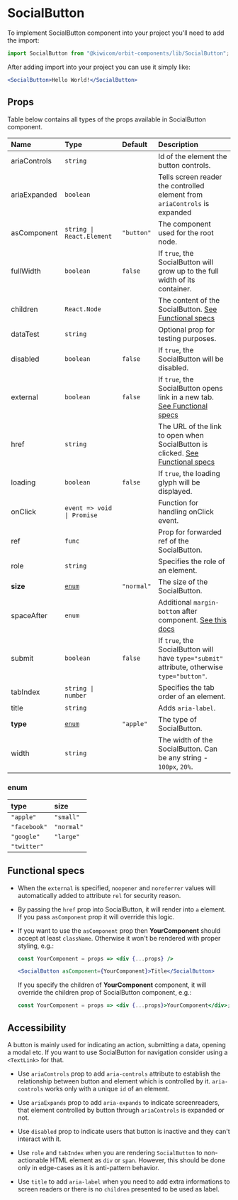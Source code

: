 # SocialButton

To implement SocialButton component into your project you'll need to add the import:

```jsx
import SocialButton from "@kiwicom/orbit-components/lib/SocialButton";
```

After adding import into your project you can use it simply like:

```jsx
<SocialButton>Hello World!</SocialButton>
```

## Props

Table below contains all types of the props available in SocialButton component.

| Name         | Type                       | Default    | Description                                                                                                                                                    |
| :----------- | :------------------------- | :--------- | :------------------------------------------------------------------------------------------------------------------------------------------------------------- |
| ariaControls | `string`                   |            | Id of the element the button controls.                                                                                                                         |
| ariaExpanded | `boolean`                  |            | Tells screen reader the controlled element from `ariaControls` is expanded                                                                                     |
| asComponent  | `string \| React.Element`  | `"button"` | The component used for the root node.                                                                                                                          |
| fullWidth    | `boolean`                  | `false`    | If `true`, the SocialButton will grow up to the full width of its container.                                                                                   |
| children     | `React.Node`               |            | The content of the SocialButton. [See Functional specs](#functional-specs)                                                                                     |
| dataTest     | `string`                   |            | Optional prop for testing purposes.                                                                                                                            |
| disabled     | `boolean`                  | `false`    | If `true`, the SocialButton will be disabled.                                                                                                                  |
| external     | `boolean`                  | `false`    | If `true`, the SocialButton opens link in a new tab. [See Functional specs](#functional-specs)                                                                 |
| href         | `string`                   |            | The URL of the link to open when SocialButton is clicked. [See Functional specs](#functional-specs)                                                            |
| loading      | `boolean`                  | `false`    | If `true`, the loading glyph will be displayed.                                                                                                                |
| onClick      | `event => void \| Promise` |            | Function for handling onClick event.                                                                                                                           |
| ref          | `func`                     |            | Prop for forwarded ref of the SocialButton.                                                                                                                    |
| role         | `string`                   |            | Specifies the role of an element.                                                                                                                              |
| **size**     | [`enum`](#enum)            | `"normal"` | The size of the SocialButton.                                                                                                                                  |
| spaceAfter   | `enum`                     |            | Additional `margin-bottom` after component. [See this docs](https://github.com/kiwicom/orbit/tree/master/packages/orbit-components/src/common/getSpacingToken) |
| submit       | `boolean`                  | `false`    | If `true`, the SocialButton will have `type="submit"` attribute, otherwise `type="button"`.                                                                    |
| tabIndex     | `string \| number`         |            | Specifies the tab order of an element.                                                                                                                         |
| title        | `string`                   |            | Adds `aria-label`.                                                                                                                                             |
| **type**     | [`enum`](#enum)            | `"apple"`  | The type of SocialButton.                                                                                                                                      |
| width        | `string`                   |            | The width of the SocialButton. Can be any string - `100px`, `20%`.                                                                                             |

### enum

| type         | size       |
| :----------- | :--------- |
| `"apple"`    | `"small"`  |
| `"facebook"` | `"normal"` |
| `"google"`   | `"large"`  |
| `"twitter"`  |            |

## Functional specs

- When the `external` is specified, `noopener` and `noreferrer` values will automatically added to attribute `rel` for security reason.

* By passing the `href` prop into SocialButton, it will render into `a` element. If you pass `asComponent` prop it will override this logic.

- If you want to use the `asComponent` prop then **YourComponent** should accept at least `className`. Otherwise it won't be rendered with proper styling, e.g.:

  ```jsx
  const YourComponent = props => <div {...props} />

  <SocialButton asComponent={YourComponent}>Title</SocialButton>
  ```

  If you specify the children of **YourComponent** component, it will override the children prop of SocialButton component, e.g.:

  ```jsx
  const YourComponent = props => <div {...props}>YourComponent</div>;
  ```

## Accessibility

A button is mainly used for indicating an action, submitting a data, opening a modal etc. If you want to use SocialButton for navigation consider using a `<TextLink>` for that.

- Use `ariaControls` prop to add `aria-controls` attribute to establish the relationship between button and element which is controlled by it. `aria-controls` works only with a unique `id` of an element.

- Use `ariaExpands` prop to add `aria-expands` to indicate screenreaders, that element controlled by button through `ariaControls` is expanded or not.

- Use `disabled` prop to indicate users that button is inactive and they can't interact with it.

- Use `role` and `tabIndex` when you are rendering `SocialButton` to non-actionable HTML element as `div` or `span`. However, this should be done only in edge-cases as it is anti-pattern behavior.

- Use `title` to add `aria-label` when you need to add extra informations to screen readers or there is no `children` presented to be used as label.
